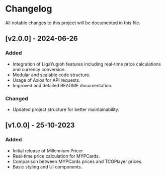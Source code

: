 # Changelog

All notable changes to this project will be documented in this file.

## [v2.0.0] - 2024-06-26

### Added
- Integration of LigaYugioh features including real-time price calculations and currency conversion.
- Modular and scalable code structure.
- Usage of Axios for API requests.
- Improved and detailed README documentation.

### Changed
- Updated project structure for better maintainability.

## [v1.0.0] - 25-10-2023

### Added
- Initial release of Millennium Pricer.
- Real-time price calculation for MYPCards.
- Comparison between MYPCards prices and TCGPlayer prices.
- Basic styling and UI components.

